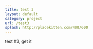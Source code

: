 ```yaml
---
title: test 3
layout: default
category: project
url: /test3
splash: http://placekitten.com/400/600
---
```


test #3, get it